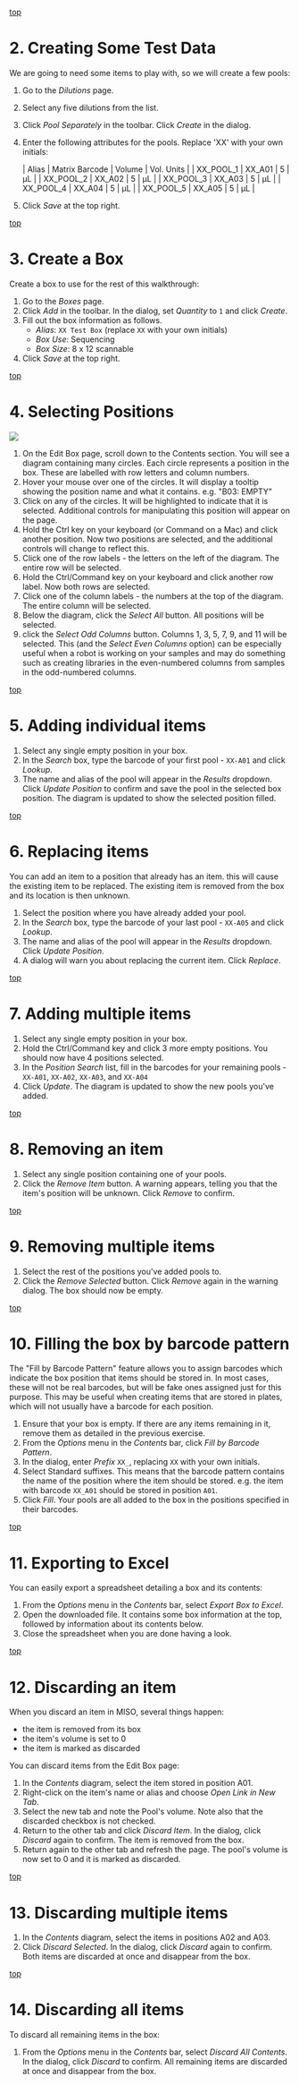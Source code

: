 <a name="box-data" href="#">top</a>

# 2. Creating Some Test Data

We are going to need some items to play with, so we will create a few pools:

1. Go to the _Dilutions_ page.
1. Select any five dilutions from the list.
1. Click _Pool Separately_ in the toolbar. Click _Create_ in the dialog.
1. Enter the following attributes for the pools. Replace 'XX' with your own initials:
    
    | Alias | Matrix Barcode | Volume | Vol. Units |
    | XX_POOL_1 | XX_A01 | 5 | µL |
    | XX_POOL_2 | XX_A02 | 5 | µL |
    | XX_POOL_3 | XX_A03 | 5 | µL |
    | XX_POOL_4 | XX_A04 | 5 | µL |
    | XX_POOL_5 | XX_A05 | 5 | µL |
    
1. Click _Save_ at the top right.

<a name="box-new" href="#">top</a>

# 3. Create a Box

Create a box to use for the rest of this walkthrough:

1. Go to the _Boxes_ page.
1. Click _Add_ in the toolbar. In the dialog, set _Quantity_ to `1` and click _Create_.
1. Fill out the box information as follows.
    * _Alias_: `XX Test Box` (replace `XX` with your own initials)
    * _Box Use_: Sequencing
    * _Box Size_: 8 x 12 scannable
1. Click _Save_ at the top right.

<a name="box-selecting" href="#">top</a>

# 4. Selecting Positions

<img src="pics/box-selecting.png" id="figure">

1. On the Edit Box page, scroll down to the Contents section. You will see a diagram
   containing many circles. Each circle represents a position in the box. These are
   labelled with row letters and column numbers.
1. Hover your mouse over one of the circles. It will display a tooltip showing the
   position name and what it contains. e.g. "B03: EMPTY"
1. Click on any of the circles. It will be highlighted to indicate that it is selected.
   Additional controls for manipulating this position will appear on the page.
1. Hold the Ctrl key on your keyboard (or Command on a Mac) and click another position.
   Now two positions are selected, and the additional controls will change to reflect
   this.
1. Click one of the row labels - the letters on the left of the diagram. The entire
   row will be selected.
1. Hold the Ctrl/Command key on your keyboard and click another row label. Now both
   rows are selected.
1. Click one of the column labels - the numbers at the top of the diagram. The entire
   column will be selected.
1. Below the diagram, click the _Select All_ button. All positions will be selected.
1. click the _Select Odd Columns_ button. Columns 1, 3, 5, 7, 9, and 11 will be selected.
   This (and the _Select Even Columns_ option) can be especially useful when a robot is
   working on your samples and may do something such as creating libraries in the
   even-numbered columns from samples in the odd-numbered columns.

<a name="box-add-single" href="#">top</a>

# 5. Adding individual items

1. Select any single empty position in your box.
1. In the _Search_ box, type the barcode of your first pool - `XX-A01` and click _Lookup_.
1. The name and alias of the pool will appear in the _Results_ dropdown. Click _Update
   Position_ to confirm and save the pool in the selected box position. The diagram is
   updated to show the selected position filled.

<a name="box-replace-single" href="#">top</a>

# 6. Replacing items

You can add an item to a position that already has an item. this will cause the existing
item to be replaced. The existing item is removed from the box and its location is then
unknown.

1. Select the position where you have already added your pool.
1. In the _Search_ box, type the barcode of your last pool - `XX-A05` and click _Lookup_.
1. The name and alias of the pool will appear in the _Results_ dropdown. Click _Update
   Position_.
1. A dialog will warn you about replacing the current item. Click _Replace_.

<a name="box-add-multiple" href="#">top</a>

# 7. Adding multiple items

1. Select any single empty position in your box.
1. Hold the Ctrl/Command key and click 3 more empty positions. You should now have 4
   positions selected.
1. In the _Position Search_ list, fill in the barcodes for your remaining pools -
   `XX-A01`, `XX-A02`, `XX-A03`, and `XX-A04`
1. Click _Update_. The diagram is updated to show the new pools you've added.

<a name="box-remove-single" href="#">top</a>

# 8. Removing an item

1. Select any single position containing one of your pools.
1. Click the _Remove Item_ button. A warning appears, telling you that the item's
   position will be unknown. Click _Remove_ to confirm.

<a name="box-remove-multiple" href="#">top</a>

# 9. Removing multiple items

1. Select the rest of the positions you've added pools to.
1. Click the _Remove Selected_ button. Click _Remove_ again in the warning dialog.
   The box should now be empty.

<a name="box-fill-pattern" href="#">top</a>

# 10. Filling the box by barcode pattern

The "Fill by Barcode Pattern" feature allows you to assign barcodes which indicate the
box position that items should be stored in. In most cases, these will not be real
barcodes, but will be fake ones assigned just for this purpose. This may be useful when
creating items that are stored in plates, which will not usually have a barcode for
each position.

1. Ensure that your box is empty. If there are any items remaining in it, remove them
   as detailed in the previous exercise.
1. From the _Options_ menu in the _Contents_ bar, click _Fill by Barcode Pattern_.
1. In the dialog, enter _Prefix_ `XX_`, replacing `XX` with your own initials.
1. Select Standard suffixes. This means that the barcode pattern contains the name of
   the position where the item should be stored. e.g. the item with barcode `XX_A01`
   should be stored in position `A01`.
1. Click _Fill_. Your pools are all added to the box in the positions specified in
   their barcodes.

<a name="box-export" href="#">top</a>

# 11. Exporting to Excel

You can easily export a spreadsheet detailing a box and its contents:

1. From the _Options_ menu in the _Contents_ bar, select _Export Box to Excel_.
1. Open the downloaded file. It contains some box information at the top, followed by
   information about its contents below.
1. Close the spreadsheet when you are done having a look.

<a name="box-discard-single" href="#">top</a>

# 12. Discarding an item

When you discard an item in MISO, several things happen:

* the item is removed from its box
* the item's volume is set to 0
* the item is marked as discarded

You can discard items from the Edit Box page:

1. In the _Contents_ diagram, select the item stored in position A01.
1. Right-click on the item's name or alias and choose _Open Link in New Tab_.
1. Select the new tab and note the Pool's volume. Note also that the discarded checkbox
   is not checked.
1. Return to the other tab and click _Discard Item_. In the dialog, click _Discard_
   again to confirm. The item is removed from the box.
1. Return again to the other tab and refresh the page. The pool's volume is now set to 0
   and it is marked as discarded.

<a name="box-discard-multiple" href="#">top</a>

# 13. Discarding multiple items

1. In the _Contents_ diagram, select the items in positions A02 and A03.
1. Click _Discard Selected_. In the dialog, click _Discard_ again to confirm. Both
   items are discarded at once and disappear from the box.

<a name="box-discard-all" href="#">top</a>

# 14. Discarding all items

To discard all remaining items in the box:

1. From the _Options_ menu in the _Contents_ bar, select _Discard All Contents_. In the
   dialog, click _Discard_ to confirm. All remaining items are discarded at once and
   disappear from the box.

